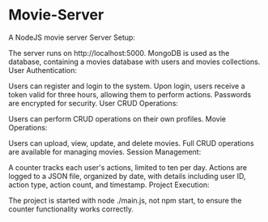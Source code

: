 # Movie-Server
A NodeJS movie server
Server Setup:

The server runs on http://localhost:5000.
MongoDB is used as the database, containing a movies database with users and movies collections.
User Authentication:

Users can register and login to the system.
Upon login, users receive a token valid for three hours, allowing them to perform actions.
Passwords are encrypted for security.
User CRUD Operations:

Users can perform CRUD operations on their own profiles.
Movie Operations:

Users can upload, view, update, and delete movies.
Full CRUD operations are available for managing movies.
Session Management:

A counter tracks each user's actions, limited to ten per day.
Actions are logged to a JSON file, organized by date, with details including user ID, action type, action count, and timestamp.
Project Execution:

The project is started with node ./main.js, not npm start, to ensure the counter functionality works correctly.
